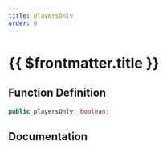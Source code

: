 ```yaml
---
title: playersOnly
order: 0
---
```


# {{ $frontmatter.title }}

## Function Definition

```ts
public playersOnly: boolean;
```

## Documentation

<!--@include: ./parts/playersOnly.md-->
